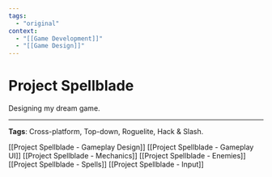 ```yaml
---
tags:
  - "original"
context:
  - "[[Game Development]]"
  - "[[Game Design]]"
---
```


# Project Spellblade

Designing my dream game.

---

**Tags**: Cross-platform, Top-down, Roguelite, Hack & Slash.

[[Project Spellblade - Gameplay Design]]
[[Project Spellblade - Gameplay UI]]
[[Project Spellblade - Mechanics]]
[[Project Spellblade - Enemies]]
[[Project Spellblade - Spells]]
[[Project Spellblade - Input]]

